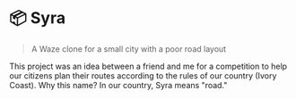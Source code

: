 # 📦 Syra

> A Waze clone for a small city with a poor road layout

This project was an idea between a friend and me for a competition to help our citizens plan their routes according to the rules of our country (Ivory Coast).
Why this name? In our country, Syra means "road."
